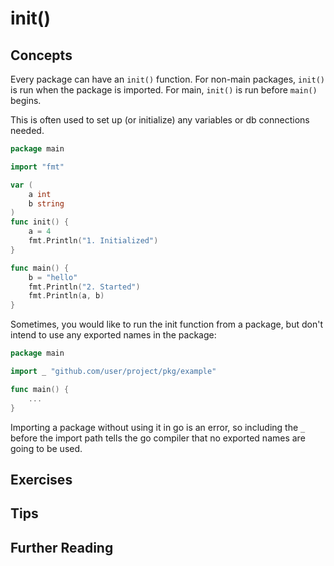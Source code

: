 # init()

## Concepts

Every package can have an `init()` function. For non-main packages, `init()` is run when the package is imported. For main, `init()` is run before `main()` begins.

This is often used to set up (or initialize) any variables or db connections needed.

```go
package main

import "fmt"

var (
    a int
    b string
)
func init() {
    a = 4
    fmt.Println("1. Initialized")
}

func main() {
    b = "hello"
    fmt.Println("2. Started")
    fmt.Println(a, b)
}
```

Sometimes, you would like to run the init function from a package, but don't intend to use any exported names in the package:

```go
package main

import _ "github.com/user/project/pkg/example"

func main() {
    ...
}
```

Importing a package without using it in go is an error, so including the `_` before the import path tells the go compiler that no exported names are going to be used.


## Exercises

## Tips

## Further Reading
